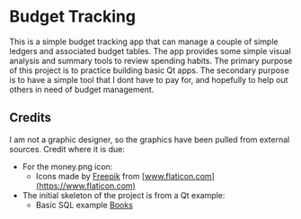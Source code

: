 # Budget Tracking
This is a simple budget tracking app that can manage a couple of simple 
ledgers and associated budget tables. The app provides some simple visual 
analysis and summary tools to review spending habits. The primary purpose of 
this project is to practice building basic Qt apps. The secondary purpose is 
to have a simple tool that I dont have to pay for, and hopefully to help out 
others in need of budget management.

## Credits
I am not a graphic designer, so the graphics have been pulled from external 
sources. Credit where it is due:

  - For the money.png icon:
    - Icons made by [Freepik](https://www.freepik.com) 
      from [www.flaticon.com](https://www.flaticon.com)
  - The initial skeleton of the project is from a Qt example:
    - Basic SQL example [Books](https://doc.qt.io/qt-5/qtsql-books-example.html)
